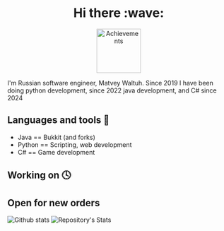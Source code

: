 <div id="header" align="center">
    <h1>Hi there :wave:</h1>
        <a href="https://github.com/users/seakness/achievements/pull-shark"><img src="https://github.githubassets.com/images/modules/profile/achievements/pull-shark-default.png" alt="Achievements" width=100px height=100px/></a>
</div>

I'm Russian software engineer, Matvey Waltuh. Since 2019 I have been doing python development, since 2022 java development, and C# since 2024

## Languages and tools :hammer:
- Java       == Bukkit (and forks)
- Python     == Scripting, web development
- C#         == Game development 

## Working on 🕓
Open for new orders
---

![Github stats](https://github-readme-stats.vercel.app/api?username=seakness&theme=dark)
![Repository's Stats](https://github-readme-stats.vercel.app/api/top-langs/?username=seakness&theme=dark)


